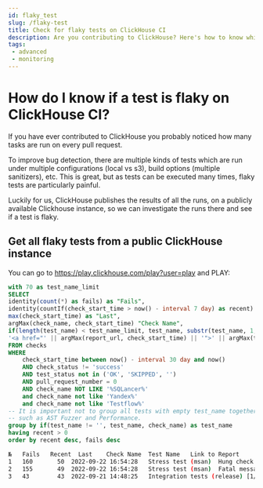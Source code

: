 ```yaml
---
id: flaky_test
slug: /flaky-test
title: Check for flaky tests on ClickHouse CI
description: Are you contributing to ClickHouse? Here's how to know which tests are flaky when you submit a new PR.
tags: 
 - advanced
 - monitoring
---
```


# How do I know if a test is flaky on ClickHouse CI?

If you have ever contributed to ClickHouse you probably noticed how many tasks are run on every pull request. 

To improve bug detection, there are multiple kinds of tests which are run under multiple configurations (local vs s3), build options (multiple sanitizers), etc. This is great, but as tests can be executed many times, flaky tests are particularly painful. 

Luckily for us, ClickHouse publishes the results of all the runs, on a publicly available Clickhouse instance, so we can investigate the runs there and see if a test is flaky.

## Get all flaky tests from a public ClickHouse instance

You can go to https://play.clickhouse.com/play?user=play and PLAY:

```sql
with 70 as test_name_limit
SELECT
identity(count(*) as fails) as "Fails",
identity(countIf(check_start_time > now() - interval 7 day) as recent) as "Recent",
max(check_start_time) as "Last",
argMax(check_name, check_start_time) "Check Name",
if(length(test_name) < test_name_limit, test_name, substr(test_name, 1, test_name_limit) || '...') "Test Name",
'<a href="' || argMax(report_url, check_start_time) || '">' || argMax(test_status, check_start_time)|| '</a>' "Link to Report"
FROM checks
WHERE
    check_start_time between now() - interval 30 day and now()
    AND check_status != 'success'
    AND test_status not in ('OK', 'SKIPPED', '')
    AND pull_request_number = 0
    AND check_name NOT LIKE '%SQLancer%'
    and check_name not like 'Yandex%'
    and check_name not like 'Testflow%'
-- It is important not to group all tests with empty test_name together,
-- such as AST Fuzzer and Performance.
group by if(test_name != '', test_name, check_name) as test_name
having recent > 0
order by recent desc, fails desc
```

```bash
№	Fails	Recent	Last	Check Name	Test Name	Link to Report
1	160       50  2022-09-22 16:54:28	Stress test (msan)	Hung check failed	<a href="https://s3.amazonaws.com/clickhouse-test-reports/0/2c83abaaba1d8dc48d9932f5e87b9d03b4be5617/stress_test__msan_.html">FLAKY</a>
2	155       49  2022-09-22 16:54:28	Stress test (msan)	Fatal message in clickhouse-server.log (see fatal_messages.txt)	<a href="https://s3.amazonaws.com/clickhouse-test-reports/0/2c83abaaba1d8dc48d9932f5e87b9d03b4be5617/stress_test__msan_.html">FLAKY</a>
3	43        43  2022-09-21 14:48:25	Integration tests (release) [1/2]	test_hive_query/test.py::test_text_count	<a href="https://s3.amazonaws.com/clickhouse-test-reports/0/d59880298868d84c5c6bc38753c9308db6b5db88/integration_tests__release__[1/2].html">FAIL</a>
```